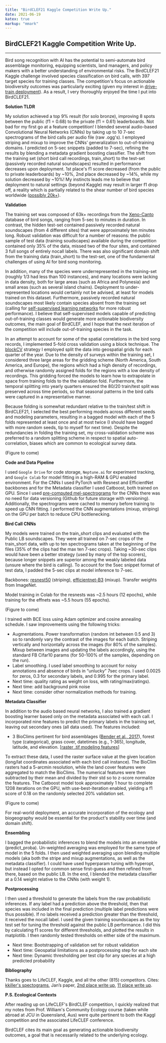 ```yaml
---
title: "BirdCLEF21 Kaggle Competition Write Up."
date: 2021-06-19
katex: true
markup: "mmark"
---
```


## BirdCLEF21 Kaggle Competition Write Up.
---

Bird song recognition with AI has the potential to semi-automate bird assemblage monitoring, equipping scientists, land managers, and policy makers with a better understanding of environmental risks. The BirdCLEF21 Kaggle challenge involved species classification on bird calls, with 397 target species for training classes. The competition's focus on actionable biodiversity outcomes was particularly exciting (given my interest in [drive-train deployment](https://www.google.com/url?sa=t&rct=j&q=&esrc=s&source=web&cd=&ved=2ahUKEwi0jMKQqKzxAhUDuZ4KHVvtDWQQFjAAegQIBRAD&url=https%3A%2F%2Fwww.oreilly.com%2Fradar%2Fdrivetrain-approach-data-products%2F&usg=AOvVaw2sfgvY74DrpoZ0EhghEGH4)). As a result, I very thoroughly enjoyed the time I put into BirdCLEF21. 
 
**Solution TLDR**

My solution achieved a top 9% result (for solo bronze), improving 8 spots between the public (f1 = 0.68) to the private (f1 = 0.61) leaderboards. Not bad for my first go at a feature competition! I blended several audio-based Convolutional Neural Networks (CNNs) by taking up to 10 7-sec spectrograms of the bird calls per audio file (raw .ogg's). I employed striping and mixup to improve the CNNs’ generalization to out-of-training domains. I predicted on 5-sec snippets (padded to 7-sec), refining the results by blending a metadata gradient boosting classifier. The shift from the training set (short bird call recordings, train_short) to the test-set (passively recorded natural soundscapes) resulted in performance decreases upon deployment. 1st place's f1 score decreased (from the public to private leaderboards) by ~10%, 2nd place decreased by ~14%, while my solution decreased by ~10%! My instincts leads me to believe that deployment to natural settings (beyond Kaggle) may result in larger f1 drop off, a reality which is partially related to the shear number of bird species worldwide ([possibly 20k+](https://www.amnh.org/about/press-center/new-study-doubles-the-estimate-of-bird-species-in-the-world#:~:text=Birds%20are%20traditionally%20thought%20of,and%2010%2C000%20species%20of%20birds.)).  
 
**Validation**
 
The training set was composed of 63k+ recordings from the [Xeno-Canto](https://www.google.com/url?sa=t&rct=j&q=&esrc=s&source=web&cd=&ved=2ahUKEwjNorSmtKzxAhVLqp4KHfNFBuMQFjAAegQICBAD&url=https%3A%2F%2Fwww.xeno-canto.org%2F&usg=AOvVaw1uRvDdPwcwVREypaRGQOPo) database of bird songs, ranging from 5-sec to minutes in duration. In contrast, the hidden test-set contained passively recorded natural soundscapes (from 4 different sites) that were approximately ten minutes long. Robust validation was difficult for a number of reasons: the public sample of test data (training soudscapes) available during the competition contained only 35% of the data, missed two of the four sites, and contained 3 full songs of entirely nocall labels. There was also significant domain shift from the training data (train_short) to the test-set, one of the fundamental challenges of using AI for bird song monitoring. 

In addition, many of the species were underrepresented in the training-set (roughly 1/3 had less than 100 instances), and many locations were lacking in data density, both for large areas (such as Africa and Polynesia) and small areas (such as several island chains). Deployment to under-represented locations would certainly not be advised, at least for models trained on this dataset. Furthermore, passively recorded natural soundscapes most likely contain species absent from the training set (calling for [self-supervised learning networks](https://www.youtube.com/watch?v=Ag1bw8MfHGQ) for more robust performance). I believe that self-supervised models capable of predicting out-of-training classes would generate more actionable biodiversity outcomes, the main goal of BirdCLEF, and I hope that the next iteration of the competition will include out-of-training species in the task.

In an attempt to account for some of the spatial correlations in the bird song records, I implemented 5-fold cross validation using a block technique. The [blockCV](https://cran.r-project.org/web/packages/blockCV/vignettes/BlockCV_for_SDM.html) strategy I employed split the data into geospatial grids for each quarter of the year. Due to the density of surveys within the training set, I considered three large areas for the gridding scheme (North America, South America, and Europe), the regions which had a high density of recordings, and otherwise randomly assigned folds for the regions with a low density of recordings. This gridding forced the models to learn how to extrapolate in space from training folds to the the validation fold. Furthermore, the temporal splitting into yearly quarters ensured the 80/20 train/test split was preserved across time periods, so that seasonal patterns in the bird calls were captured in a representative manner. 

Because folding is somewhat redundant relative to the train/test shift in BirdCLEF21, I selected the best performing models across different seeds and modeling parameters, resulting in a bagged model with each of the 5 folds represented at least once and at most twice (I should have bagged with more random seeds, tip to myself for next time). Despite the redundancies in folding the training set, my cross-validation scheme was preferred to a random splitting scheme in respect to spatial auto-correlation, biases which are common to ecological survey data.
 
(Figure to come)
 
**Code and Data Pipeline**
 
I used `Google Drive` for code storage, `Neptune.ai` for experiment tracking, and `Google Colab` for model fitting in a high-RAM & GPU enabled environment. For the CNNs I used PyTorch with Resnest and EfficientNet backbones and for the Metadata classifier I used Catboost, both trained on GPU. Since I used [pre-computed mel-spectrograms](https://www.kaggle.com/kneroma/kkiller-birdclef-2021) for the CNNs there was no need for data versioning (Github for future storage with versioning). Additionally, the spectrograms were cached to memory before training to speed up CNN fitting. I performed the CNN augmentations (mixup, striping) on the GPU per batch to reduce CPU bottlenecking. 
 
**Bird Call CNNs**
  
My models were trained on the train_short clips and evaluated with the Public LB soundscapes. They were all trained on 7-sec crops of the train_short data, with up to ten spectrograms taken at the beginning of the files (35% of the clips had the max ten 7-sec crops). Taking ~30-sec clips would have been a better strategy (used by many of the top scorers), because longer snippets are superior among the weakly labeled data (unsure where the bird is calling). To account for the 5sec snippet format of test data, I padded the 5-sec clips at model inference to 7-sec. 
 
Backbones: [resnest50](https://www.kaggle.com/ttahara/resnest50-fast-package) (striping), [efficientnet-B3](https://www.kaggle.com/tunguz/efficientnet-pytorch-071) (mixup). Transfer weights from ImageNet. 
 
Model training in Colab for the resnests was ~2.5 hours (12 epochs), while training for the effnets was ~5.5 hours (55 epochs).
 
(Figure to come)
 
I trained with BCE loss using Adam optimizer and cosine annealing schedule. I saw improvements using the following tricks:
 
* Augmentations. Power transformation (random int between 0.5 and 3) so to randomly vary the contrast of the images for each batch. Striping vertically and horizontally across the images (for 80% of the samples). Mixup between images and updating the labels accordingly, using the standard FB Cifar10 params (for 50-100% of the samples, depending on the run).  
* Label smoothing. I used label smoothing to account for noisy annotations and absence of birds in “unlucky” 7sec crops. I used 0.0025 for zeros, 0.3 for secondary labels, and 0.995 for the primary label. 
* Next time: quality rating as weight on loss, with rating/max(ratings).
* Next time: add background pink noise
* Next time: consider other normalization methods for training. 
 
**Metadata Classifier**
 
In addition to the audio based neural networks, I also trained a gradient boosting learner based only on the metadata associated with each call. I incorporated nine features to predict the primary labels in the training set, leaving out secondary ones (all data used). The features included:

* 3 BioClims pertinent for bird assemblages ([Bender et al., 2017](https://www.nature.com/articles/s41598-019-53409-6)), forest type (categorical), grass cover, datetimes (e.g., 1-365), longitude, latitude, and elevation. [[raster .tif modeling features](https://www.kaggle.com/dryanfurman/geospatialdatabirdclef)] 
 
To extract these data, I used the raster surface value at the given location (long/lat coordinates associated with each bird call instance). The BioClim rasters had a 5-arcmin resolution, while the land cover features were aggregated to match the BioClims. The numerical features were then subtracted by their mean and divided by their std so to z-score normalize the features. The Catboost model took approximately 1 hour to complete 1208 iterations on the GPU, with use-best-iteration enabled, yielding a f1 score of 0.18 on the randomly selected 20% validation set.  
 
(Figure to come)
 
For real-world deployment, an accurate incorporation of the ecology and biogeography would be essential for the product's stability over time (and domain shift).

**Ensembling**
 
I bagged the probabilistic inferences to blend the models into an ensemble (predict_proba). Un-weighted averaging was employed for the same type of model in the 5 folds. I then used weighted averaging upon blending multiple models (aka both the stripe and mixup augmentations, as well as the metadata classifier). I could have used hyperparam tuning with hyperopt, but instead I opted for common sense first-guess and then refined from there, based on the public LB. In the end, I blended the metadata classifier at a 0.14 weight relative to the CNNs (with weight 1). 
 
 
**Postprocessing**
 
I then used a threshold to generate the labels from the raw probabilistic inferences. If any label had a prediction above the threshold, then that species was included in the final prediction (multiple label predictions were thus possible). If no labels received a prediction greater than the threshold, it received the nocall label. I used the given training soundscapes as the toy test set for tuning the threshold against the public LB performance. I did this by calculating f1 scores for different thresholds, and plotted the results in matplotlib. I then randomly tested thresholds on either side of the maximum. 
 
* Next time: Bootstrapping of validation set for robust validation
* Next time: Geospatial limitations as a postprocessing step for each site
* Next time: Dynamic thresholding per test clip for any species at a high predicted probability

**Bibliography**

Thanks goes to LifeCLEF, Kaggle, and all the other (815) competitors. Cites: [kkiller's spectograms](https://www.kaggle.com/kneroma/kkiller-birdclef-2021), Jan’s paper, [2nd place write up](https://www.kaggle.com/c/birdclef-2021/discussion/229995), [11 place write up](https://www.kaggle.com/c/birdclef-2021/discussion/243360).

**P.S. Ecological Contexts**

After reading up on LifeCLEF's BirdCLEF competition, I quickly realized that my notes from Prof. William's Community Ecology course (taken while abroad at JCU in Queensland, Aus) were quite pertinent to both the Kaggl competition and the associated LifeCLEF conference. 

BirdCLEF cites its main goal as generating actionable biodiversity outcomes, a goal that is necessarily related to the underlying ecology. 


